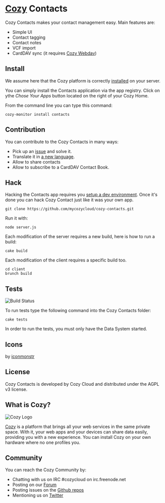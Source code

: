 # [Cozy](http://cozy.io) Contacts

Cozy Contacts makes your contact management easy. Main features are: 

* Simple UI
* Contact tagging
* Contact notes
* VCF import
* CardDAV sync (it requires [Cozy Webdav](https://github.com/mycozycloud/cozy-webdav))

## Install

We assume here that the Cozy platform is correctly [installed](http://cozy.io/host/install.html)
 on your server.

You can simply install the Contacts application via the app registry. Click on ythe *Chose Your Apps* button located on the right of your Cozy Home.

From the command line you can type this command:

    cozy-monitor install contacts


## Contribution

You can contribute to the Cozy Contacts in many ways:

* Pick up an [issue](https://github.com/mycozycloud/cozy-contacts/issues?state=open) and solve it.
* Translate it in [a new language](https://github.com/mycozycloud/cozy-contacts/tree/master/client/app/locales).
* Allow to share contacts
* Allow to subscribe to a CardDAV Contact Book.


## Hack

Hacking the Contacts app requires you [setup a dev environment](http://cozy.io/hack/getting-started/). Once it's done you can hack Cozy Contact just like it was your own app.

    git clone https://github.com/mycozycloud/cozy-contacts.git

Run it with:

    node server.js

Each modification of the server requires a new build, here is how to run a
build:

    cake build

Each modification of the client requires a specific build too.

    cd client
    brunch build

## Tests

![Build
Status](https://travis-ci.org/mycozycloud/cozy-contacts.png?branch=master)

To run tests type the following command into the Cozy Contacts folder:

    cake tests

In order to run the tests, you must only have the Data System started.

## Icons

by [iconmonstr](http://iconmonstr.com/)

## License

Cozy Contacts is developed by Cozy Cloud and distributed under the AGPL v3 license.

## What is Cozy?

![Cozy Logo](https://raw.github.com/mycozycloud/cozy-setup/gh-pages/assets/images/happycloud.png)

[Cozy](http://cozy.io) is a platform that brings all your web services in the
same private space.  With it, your web apps and your devices can share data
easily, providing you
with a new experience. You can install Cozy on your own hardware where no one
profiles you.

## Community

You can reach the Cozy Community by:

* Chatting with us on IRC #cozycloud on irc.freenode.net
* Posting on our [Forum](https://groups.google.com/forum/?fromgroups#!forum/cozy-cloud)
* Posting issues on the [Github repos](https://github.com/mycozycloud/)
* Mentioning us on [Twitter](http://twitter.com/mycozycloud)
